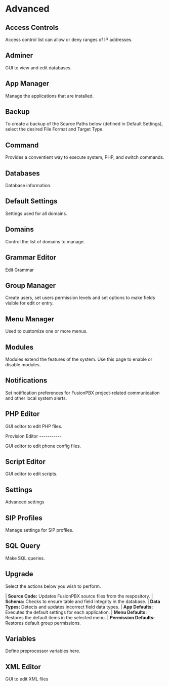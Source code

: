 # Advanced

## Access Controls

Access control list can allow or deny ranges of IP addresses.

## Adminer

GUI to view and edit databases.

## App Manager

Manage the applications that are installed.

## Backup

To create a backup of the Source Paths below (defined in Default
Settings), select the desired File Format and Target Type.

## Command

Provides a conventient way to execute system, PHP, and switch commands.

## Databases

Database information.

## Default Settings

Settings used for all domains.

## Domains

Control the list of domains to manage.

## Grammar Editor

Edit Grammar

## Group Manager

Create users, set users permission levels and set options to make fields
visible for edit or entry.

## Menu Manager

Used to customize one or more menus.

## Modules

Modules extend the features of the system. Use this page to enable or
disable modules.

## Notifications

Set notification preferences for FusionPBX project-related communication
and other local system alerts.

## PHP Editor

GUI editor to edit PHP files.

Provision Editor \-\-\-\-\-\-\-\-\-\--

GUI editor to edit phone config files.

## Script Editor

GUI editor to edit scripts.

## Settings

Advanced settings

## SIP Profiles

Manage settings for SIP profiles.

## SQL Query

Make SQL queries.

## Upgrade

Select the actions below you wish to perform.

| **Source Code:** Updates FusionPBX source files from the respository.
| **Schema:** Checks to ensure table and field integrity in the
  database.
| **Data Types:** Detects and updates incorrect field data types.
| **App Defaults:** Executes the default settings for each application.
| **Menu Defaults:** Restores the default items in the selected menu.
| **Permission Defaults:** Restores default group permissions.

## Variables

Define preprocessor variables here.

## XML Editor

GUI to edit XML files
